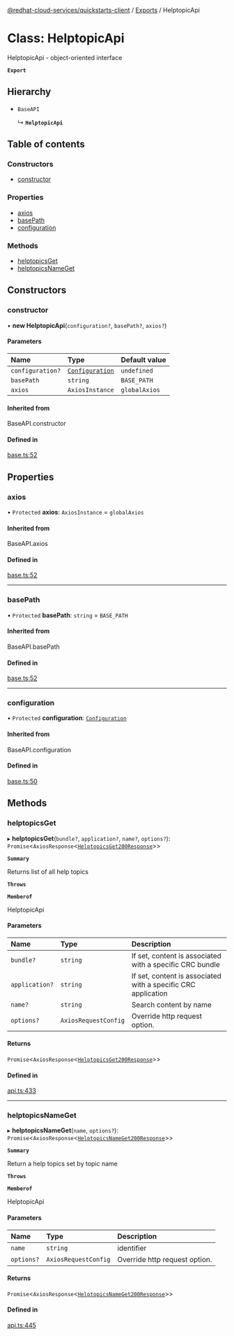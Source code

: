 [@redhat-cloud-services/quickstarts-client](../README.md) / [Exports](../modules.md) / HelptopicApi

# Class: HelptopicApi

HelptopicApi - object-oriented interface

**`Export`**

## Hierarchy

- `BaseAPI`

  ↳ **`HelptopicApi`**

## Table of contents

### Constructors

- [constructor](HelptopicApi.md#constructor)

### Properties

- [axios](HelptopicApi.md#axios)
- [basePath](HelptopicApi.md#basepath)
- [configuration](HelptopicApi.md#configuration)

### Methods

- [helptopicsGet](HelptopicApi.md#helptopicsget)
- [helptopicsNameGet](HelptopicApi.md#helptopicsnameget)

## Constructors

### constructor

• **new HelptopicApi**(`configuration?`, `basePath?`, `axios?`)

#### Parameters

| Name | Type | Default value |
| :------ | :------ | :------ |
| `configuration?` | [`Configuration`](Configuration.md) | `undefined` |
| `basePath` | `string` | `BASE_PATH` |
| `axios` | `AxiosInstance` | `globalAxios` |

#### Inherited from

BaseAPI.constructor

#### Defined in

[base.ts:52](https://github.com/RedHatInsights/javascript-clients/blob/master/packages/quickstarts/base.ts#L52)

## Properties

### axios

• `Protected` **axios**: `AxiosInstance` = `globalAxios`

#### Inherited from

BaseAPI.axios

#### Defined in

[base.ts:52](https://github.com/RedHatInsights/javascript-clients/blob/master/packages/quickstarts/base.ts#L52)

___

### basePath

• `Protected` **basePath**: `string` = `BASE_PATH`

#### Inherited from

BaseAPI.basePath

#### Defined in

[base.ts:52](https://github.com/RedHatInsights/javascript-clients/blob/master/packages/quickstarts/base.ts#L52)

___

### configuration

• `Protected` **configuration**: [`Configuration`](Configuration.md)

#### Inherited from

BaseAPI.configuration

#### Defined in

[base.ts:50](https://github.com/RedHatInsights/javascript-clients/blob/master/packages/quickstarts/base.ts#L50)

## Methods

### helptopicsGet

▸ **helptopicsGet**(`bundle?`, `application?`, `name?`, `options?`): `Promise`<`AxiosResponse`<[`HelptopicsGet200Response`](../interfaces/HelptopicsGet200Response.md)\>\>

**`Summary`**

Returns list of all help topics

**`Throws`**

**`Memberof`**

HelptopicApi

#### Parameters

| Name | Type | Description |
| :------ | :------ | :------ |
| `bundle?` | `string` | If set, content is associated with a specific CRC bundle |
| `application?` | `string` | If set, content is associated with a specific CRC application |
| `name?` | `string` | Search content by name |
| `options?` | `AxiosRequestConfig` | Override http request option. |

#### Returns

`Promise`<`AxiosResponse`<[`HelptopicsGet200Response`](../interfaces/HelptopicsGet200Response.md)\>\>

#### Defined in

[api.ts:433](https://github.com/RedHatInsights/javascript-clients/blob/master/packages/quickstarts/api.ts#L433)

___

### helptopicsNameGet

▸ **helptopicsNameGet**(`name`, `options?`): `Promise`<`AxiosResponse`<[`HelptopicsNameGet200Response`](../interfaces/HelptopicsNameGet200Response.md)\>\>

**`Summary`**

Return a help topics set by topic name

**`Throws`**

**`Memberof`**

HelptopicApi

#### Parameters

| Name | Type | Description |
| :------ | :------ | :------ |
| `name` | `string` | identifier |
| `options?` | `AxiosRequestConfig` | Override http request option. |

#### Returns

`Promise`<`AxiosResponse`<[`HelptopicsNameGet200Response`](../interfaces/HelptopicsNameGet200Response.md)\>\>

#### Defined in

[api.ts:445](https://github.com/RedHatInsights/javascript-clients/blob/master/packages/quickstarts/api.ts#L445)
